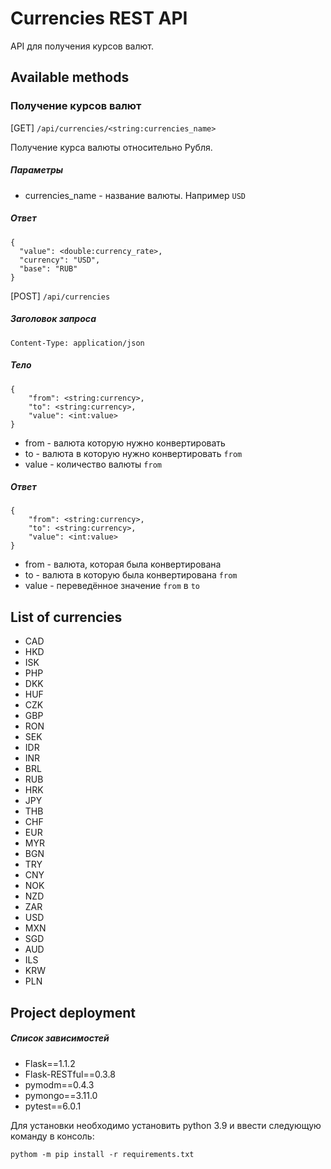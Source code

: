 # Currencies REST API

API для получения курсов валют.

## Available methods

### Получение курсов валют

[GET] ```/api/currencies/<string:currencies_name>```

Получение курса валюты относительно Рубля.

##### Параметры
 - currencies_name - название валюты. Например ```USD```

##### Ответ

```
{
  "value": <double:currency_rate>,
  "currency": "USD",
  "base": "RUB"
}
```

[POST] ```/api/currencies```

##### Заголовок запроса

```Content-Type: application/json```

##### Тело

```
{
    "from": <string:currency>,
    "to": <string:currency>,
    "value": <int:value>
}
```

- from - валюта которую нужно конвертировать
- to - валюта в которую нужно конвертировать ```from```
- value - количество валюты ```from```

##### Ответ

```
{
    "from": <string:currency>,
    "to": <string:currency>,
    "value": <int:value>
}
```

- from - валюта, которая была конвертирована
- to - валюта в которую была конвертирована ```from```
- value - переведённое значение ```from``` в ```to```

## List of currencies

- CAD
- HKD
- ISK
- PHP
- DKK
- HUF
- CZK
- GBP
- RON
- SEK
- IDR
- INR
- BRL
- RUB
- HRK
- JPY
- THB
- CHF
- EUR
- MYR
- BGN
- TRY
- CNY
- NOK
- NZD
- ZAR
- USD
- MXN
- SGD
- AUD
- ILS
- KRW
- PLN

## Project deployment

##### Список зависимостей

- Flask==1.1.2
- Flask-RESTful==0.3.8
- pymodm==0.4.3
- pymongo==3.11.0
- pytest==6.0.1

Для установки необходимо установить python 3.9 и ввести следующую команду в консоль:
```
pythom -m pip install -r requirements.txt
```

